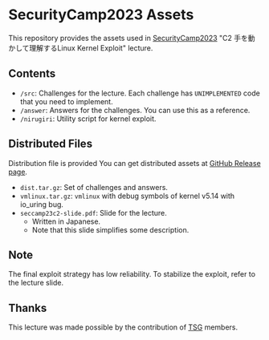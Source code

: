 # SecurityCamp2023 Assets

This repository provides the assets used in
[SecurityCamp2023](https://www.ipa.go.jp/jinzai/security-camp/2023/zenkoku/program_list_cd.html#:~:text=C2%E3%80%8E%E6%89%8B%E3%82%92%E5%8B%95%E3%81%8B%E3%81%97%E3%81%A6%E7%90%86%E8%A7%A3%E3%81%99%E3%82%8B%20Linux%20Kernel%20Exploit%E3%80%8F)
"C2 手を動かして理解するLinux Kernel Exploit" lecture.

## Contents

- `/src`: Challenges for the lecture. Each challenge has `UNIMPLEMENTED` code
that you need to implement.
- `/answer`: Answers for the challenges. You can use this as a reference.
- `/nirugiri`: Utility script for kernel exploit.

## Distributed Files

Distribution file is provided
You can get distributed assets at [GitHub Release page](https://github.com/smallkirby/seccamp23c2-assets/releases/tag/release).

- `dist.tar.gz`: Set of challenges and answers.
- `vmlinux.tar.gz`: `vmlinux` with debug symbols of kernel v5.14 with io_uring bug.
- `seccamp23c2-slide.pdf`: Slide for the lecture.
  - Written in Japanese.
  - Note that this slide simplifies some description.

## Note

The final exploit strategy has low reliability.
To stabilize the exploit, refer to the lecture slide.

## Thanks

This lecture was made possible by the contribution of [TSG](https://tsg.ne.jp/) members.
